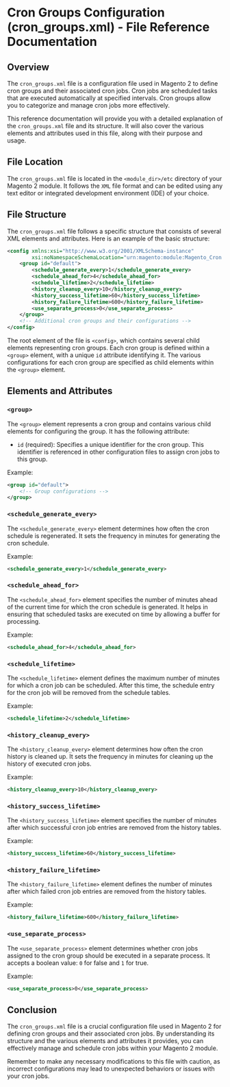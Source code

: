 # Cron Groups Configuration (cron_groups.xml) - File Reference Documentation

## Overview

The `cron_groups.xml` file is a configuration file used in Magento 2 to define cron groups and their associated cron
jobs. Cron jobs are scheduled tasks that are executed automatically at specified intervals. Cron groups allow you to
categorize and manage cron jobs more effectively.

This reference documentation will provide you with a detailed explanation of the `cron_groups.xml` file and its
structure. It will also cover the various elements and attributes used in this file, along with their purpose and usage.

## File Location

The `cron_groups.xml` file is located in the `<module_dir>/etc` directory of your Magento 2 module. It follows the `XML`
file format and can be edited using any text editor or integrated development environment (IDE) of your choice.

## File Structure

The `cron_groups.xml` file follows a specific structure that consists of several XML elements and attributes. Here is an
example of the basic structure:

```xml
<config xmlns:xsi="http://www.w3.org/2001/XMLSchema-instance"
        xsi:noNamespaceSchemaLocation="urn:magento:module:Magento_Cron:etc/cron_groups.xsd">
    <group id="default">
        <schedule_generate_every>1</schedule_generate_every>
        <schedule_ahead_for>4</schedule_ahead_for>
        <schedule_lifetime>2</schedule_lifetime>
        <history_cleanup_every>10</history_cleanup_every>
        <history_success_lifetime>60</history_success_lifetime>
        <history_failure_lifetime>600</history_failure_lifetime>
        <use_separate_process>0</use_separate_process>
    </group>
    <!-- Additional cron groups and their configurations -->
</config>
```

The root element of the file is `<config>`, which contains several child elements representing cron groups. Each cron
group is defined within a `<group>` element, with a unique `id` attribute identifying it. The various configurations for
each cron group are specified as child elements within the `<group>` element.

## Elements and Attributes

### `<group>`

The `<group>` element represents a cron group and contains various child elements for configuring the group. It has the
following attribute:

- `id` (required): Specifies a unique identifier for the cron group. This identifier is referenced in other
  configuration files to assign cron jobs to this group.

Example:

```xml
<group id="default">
    <!-- Group configurations -->
</group>
```

### `<schedule_generate_every>`

The `<schedule_generate_every>` element determines how often the cron schedule is regenerated. It sets the frequency in
minutes for generating the cron schedule.

Example:

```xml
<schedule_generate_every>1</schedule_generate_every>
```

### `<schedule_ahead_for>`

The `<schedule_ahead_for>` element specifies the number of minutes ahead of the current time for which the cron schedule
is generated. It helps in ensuring that scheduled tasks are executed on time by allowing a buffer for processing.

Example:

```xml
<schedule_ahead_for>4</schedule_ahead_for>
```

### `<schedule_lifetime>`

The `<schedule_lifetime>` element defines the maximum number of minutes for which a cron job can be scheduled. After
this time, the schedule entry for the cron job will be removed from the schedule tables.

Example:

```xml
<schedule_lifetime>2</schedule_lifetime>
```

### `<history_cleanup_every>`

The `<history_cleanup_every>` element determines how often the cron history is cleaned up. It sets the frequency in
minutes for cleaning up the history of executed cron jobs.

Example:

```xml
<history_cleanup_every>10</history_cleanup_every>
```

### `<history_success_lifetime>`

The `<history_success_lifetime>` element specifies the number of minutes after which successful cron job entries are
removed from the history tables.

Example:

```xml
<history_success_lifetime>60</history_success_lifetime>
```

### `<history_failure_lifetime>`

The `<history_failure_lifetime>` element defines the number of minutes after which failed cron job entries are removed
from the history tables.

Example:

```xml
<history_failure_lifetime>600</history_failure_lifetime>
```

### `<use_separate_process>`

The `<use_separate_process>` element determines whether cron jobs assigned to the cron group should be executed in a
separate process. It accepts a boolean value: `0` for false and `1` for true.

Example:

```xml
<use_separate_process>0</use_separate_process>
```

## Conclusion

The `cron_groups.xml` file is a crucial configuration file used in Magento 2 for defining cron groups and their
associated cron jobs. By understanding its structure and the various elements and attributes it provides, you can
effectively manage and schedule cron jobs within your Magento 2 module.

Remember to make any necessary modifications to this file with caution, as incorrect configurations may lead to
unexpected behaviors or issues with your cron jobs.
